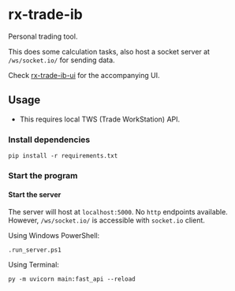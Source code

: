# rx-trade-ib

Personal trading tool.

This does some calculation tasks, also host a socket server at `/ws/socket.io/` for sending data.

Check [rx-trade-ib-ui](https://github.com/RaenonX/rx-trade-ib-ui) for the accompanying UI.

## Usage

- This requires local TWS (Trade WorkStation) API.

### Install dependencies

```shell
pip install -r requirements.txt
```

### Start the program

#### Start the server

The server will host at `localhost:5000`. No `http` endpoints available.
However, `/ws/socket.io/` is accessible with `socket.io` client.

Using Windows PowerShell:

```shell
.run_server.ps1
```

Using Terminal:

```shell
py -m uvicorn main:fast_api --reload
```

